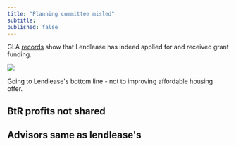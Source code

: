 ```yaml
---
title: "Planning committee misled"
subtitle: 
published: false
---
```


GLA [records](https://www.london.gov.uk/sites/default/files/31.07.19_for_website_-_estate_regen_projects_approved_after_18_july_2018.pdf) show that Lendlease has indeed applied for and received grant funding.

![](http://35percent.org/img/screenshotglafunding.png)

Going to Lendlease's bottom line - not to improving affordable housing offer.


## BtR profits not shared

## Advisors same as lendlease's
